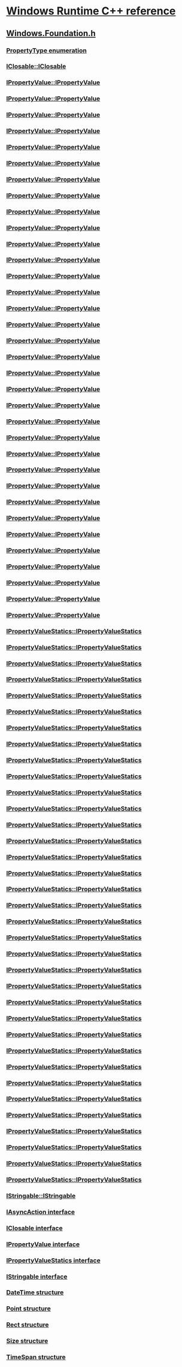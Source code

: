 # [Windows Runtime C++ reference](../_winrt/index.md)
## [Windows.Foundation.h](index.md)
### [PropertyType enumeration](../windows.foundation/ne-windows-foundation-propertytype.md)
### [IClosable::IClosable](../windows.foundation/nf-windows-foundation-iclosable-close.md)
### [IPropertyValue::IPropertyValue](../windows.foundation/nf-windows-foundation-ipropertyvalue-getboolean.md)
### [IPropertyValue::IPropertyValue](../windows.foundation/nf-windows-foundation-ipropertyvalue-getbooleanarray.md)
### [IPropertyValue::IPropertyValue](../windows.foundation/nf-windows-foundation-ipropertyvalue-getchar16.md)
### [IPropertyValue::IPropertyValue](../windows.foundation/nf-windows-foundation-ipropertyvalue-getchar16array.md)
### [IPropertyValue::IPropertyValue](../windows.foundation/nf-windows-foundation-ipropertyvalue-getdatetime.md)
### [IPropertyValue::IPropertyValue](../windows.foundation/nf-windows-foundation-ipropertyvalue-getdatetimearray.md)
### [IPropertyValue::IPropertyValue](../windows.foundation/nf-windows-foundation-ipropertyvalue-getdouble.md)
### [IPropertyValue::IPropertyValue](../windows.foundation/nf-windows-foundation-ipropertyvalue-getdoublearray.md)
### [IPropertyValue::IPropertyValue](../windows.foundation/nf-windows-foundation-ipropertyvalue-getguid.md)
### [IPropertyValue::IPropertyValue](../windows.foundation/nf-windows-foundation-ipropertyvalue-getguidarray.md)
### [IPropertyValue::IPropertyValue](../windows.foundation/nf-windows-foundation-ipropertyvalue-getinspectablearray.md)
### [IPropertyValue::IPropertyValue](../windows.foundation/nf-windows-foundation-ipropertyvalue-getint32.md)
### [IPropertyValue::IPropertyValue](../windows.foundation/nf-windows-foundation-ipropertyvalue-getint32array.md)
### [IPropertyValue::IPropertyValue](../windows.foundation/nf-windows-foundation-ipropertyvalue-getint64.md)
### [IPropertyValue::IPropertyValue](../windows.foundation/nf-windows-foundation-ipropertyvalue-getint64array.md)
### [IPropertyValue::IPropertyValue](../windows.foundation/nf-windows-foundation-ipropertyvalue-getpoint.md)
### [IPropertyValue::IPropertyValue](../windows.foundation/nf-windows-foundation-ipropertyvalue-getpointarray.md)
### [IPropertyValue::IPropertyValue](../windows.foundation/nf-windows-foundation-ipropertyvalue-getrect.md)
### [IPropertyValue::IPropertyValue](../windows.foundation/nf-windows-foundation-ipropertyvalue-getrectarray.md)
### [IPropertyValue::IPropertyValue](../windows.foundation/nf-windows-foundation-ipropertyvalue-getsingle.md)
### [IPropertyValue::IPropertyValue](../windows.foundation/nf-windows-foundation-ipropertyvalue-getsinglearray.md)
### [IPropertyValue::IPropertyValue](../windows.foundation/nf-windows-foundation-ipropertyvalue-getsize.md)
### [IPropertyValue::IPropertyValue](../windows.foundation/nf-windows-foundation-ipropertyvalue-getsizearray.md)
### [IPropertyValue::IPropertyValue](../windows.foundation/nf-windows-foundation-ipropertyvalue-getstring.md)
### [IPropertyValue::IPropertyValue](../windows.foundation/nf-windows-foundation-ipropertyvalue-getstringarray.md)
### [IPropertyValue::IPropertyValue](../windows.foundation/nf-windows-foundation-ipropertyvalue-gettimespan.md)
### [IPropertyValue::IPropertyValue](../windows.foundation/nf-windows-foundation-ipropertyvalue-gettimespanarray.md)
### [IPropertyValue::IPropertyValue](../windows.foundation/nf-windows-foundation-ipropertyvalue-getuint32.md)
### [IPropertyValue::IPropertyValue](../windows.foundation/nf-windows-foundation-ipropertyvalue-getuint32array.md)
### [IPropertyValue::IPropertyValue](../windows.foundation/nf-windows-foundation-ipropertyvalue-getuint64.md)
### [IPropertyValue::IPropertyValue](../windows.foundation/nf-windows-foundation-ipropertyvalue-getuint64array.md)
### [IPropertyValue::IPropertyValue](../windows.foundation/nf-windows-foundation-ipropertyvalue-getuint8.md)
### [IPropertyValue::IPropertyValue](../windows.foundation/nf-windows-foundation-ipropertyvalue-getuint8array.md)
### [IPropertyValue::IPropertyValue](../windows.foundation/nf-windows-foundation-ipropertyvalue-get_type.md)
### [IPropertyValueStatics::IPropertyValueStatics](../windows.foundation/nf-windows-foundation-ipropertyvaluestatics-createboolean.md)
### [IPropertyValueStatics::IPropertyValueStatics](../windows.foundation/nf-windows-foundation-ipropertyvaluestatics-createbooleanarray.md)
### [IPropertyValueStatics::IPropertyValueStatics](../windows.foundation/nf-windows-foundation-ipropertyvaluestatics-createchar16.md)
### [IPropertyValueStatics::IPropertyValueStatics](../windows.foundation/nf-windows-foundation-ipropertyvaluestatics-createchar16array.md)
### [IPropertyValueStatics::IPropertyValueStatics](../windows.foundation/nf-windows-foundation-ipropertyvaluestatics-createdatetime.md)
### [IPropertyValueStatics::IPropertyValueStatics](../windows.foundation/nf-windows-foundation-ipropertyvaluestatics-createdatetimearray.md)
### [IPropertyValueStatics::IPropertyValueStatics](../windows.foundation/nf-windows-foundation-ipropertyvaluestatics-createdouble.md)
### [IPropertyValueStatics::IPropertyValueStatics](../windows.foundation/nf-windows-foundation-ipropertyvaluestatics-createdoublearray.md)
### [IPropertyValueStatics::IPropertyValueStatics](../windows.foundation/nf-windows-foundation-ipropertyvaluestatics-createempty.md)
### [IPropertyValueStatics::IPropertyValueStatics](../windows.foundation/nf-windows-foundation-ipropertyvaluestatics-createguid.md)
### [IPropertyValueStatics::IPropertyValueStatics](../windows.foundation/nf-windows-foundation-ipropertyvaluestatics-createguidarray.md)
### [IPropertyValueStatics::IPropertyValueStatics](../windows.foundation/nf-windows-foundation-ipropertyvaluestatics-createinspectable.md)
### [IPropertyValueStatics::IPropertyValueStatics](../windows.foundation/nf-windows-foundation-ipropertyvaluestatics-createinspectablearray.md)
### [IPropertyValueStatics::IPropertyValueStatics](../windows.foundation/nf-windows-foundation-ipropertyvaluestatics-createint32.md)
### [IPropertyValueStatics::IPropertyValueStatics](../windows.foundation/nf-windows-foundation-ipropertyvaluestatics-createint32array.md)
### [IPropertyValueStatics::IPropertyValueStatics](../windows.foundation/nf-windows-foundation-ipropertyvaluestatics-createint64.md)
### [IPropertyValueStatics::IPropertyValueStatics](../windows.foundation/nf-windows-foundation-ipropertyvaluestatics-createint64array.md)
### [IPropertyValueStatics::IPropertyValueStatics](../windows.foundation/nf-windows-foundation-ipropertyvaluestatics-createpoint.md)
### [IPropertyValueStatics::IPropertyValueStatics](../windows.foundation/nf-windows-foundation-ipropertyvaluestatics-createpointarray.md)
### [IPropertyValueStatics::IPropertyValueStatics](../windows.foundation/nf-windows-foundation-ipropertyvaluestatics-createrect.md)
### [IPropertyValueStatics::IPropertyValueStatics](../windows.foundation/nf-windows-foundation-ipropertyvaluestatics-createrectarray.md)
### [IPropertyValueStatics::IPropertyValueStatics](../windows.foundation/nf-windows-foundation-ipropertyvaluestatics-createsingle.md)
### [IPropertyValueStatics::IPropertyValueStatics](../windows.foundation/nf-windows-foundation-ipropertyvaluestatics-createsinglearray.md)
### [IPropertyValueStatics::IPropertyValueStatics](../windows.foundation/nf-windows-foundation-ipropertyvaluestatics-createsize.md)
### [IPropertyValueStatics::IPropertyValueStatics](../windows.foundation/nf-windows-foundation-ipropertyvaluestatics-createsizearray.md)
### [IPropertyValueStatics::IPropertyValueStatics](../windows.foundation/nf-windows-foundation-ipropertyvaluestatics-createstring.md)
### [IPropertyValueStatics::IPropertyValueStatics](../windows.foundation/nf-windows-foundation-ipropertyvaluestatics-createstringarray.md)
### [IPropertyValueStatics::IPropertyValueStatics](../windows.foundation/nf-windows-foundation-ipropertyvaluestatics-createtimespan.md)
### [IPropertyValueStatics::IPropertyValueStatics](../windows.foundation/nf-windows-foundation-ipropertyvaluestatics-createtimespanarray.md)
### [IPropertyValueStatics::IPropertyValueStatics](../windows.foundation/nf-windows-foundation-ipropertyvaluestatics-createuint32.md)
### [IPropertyValueStatics::IPropertyValueStatics](../windows.foundation/nf-windows-foundation-ipropertyvaluestatics-createuint32array.md)
### [IPropertyValueStatics::IPropertyValueStatics](../windows.foundation/nf-windows-foundation-ipropertyvaluestatics-createuint64.md)
### [IPropertyValueStatics::IPropertyValueStatics](../windows.foundation/nf-windows-foundation-ipropertyvaluestatics-createuint64array.md)
### [IPropertyValueStatics::IPropertyValueStatics](../windows.foundation/nf-windows-foundation-ipropertyvaluestatics-createuint8.md)
### [IPropertyValueStatics::IPropertyValueStatics](../windows.foundation/nf-windows-foundation-ipropertyvaluestatics-createuint8array.md)
### [IStringable::IStringable](../windows.foundation/nf-windows-foundation-istringable-tostring.md)
### [IAsyncAction interface](../windows.foundation/nn-windows-foundation-iasyncaction.md)
### [IClosable interface](../windows.foundation/nn-windows-foundation-iclosable.md)
### [IPropertyValue interface](../windows.foundation/nn-windows-foundation-ipropertyvalue.md)
### [IPropertyValueStatics interface](../windows.foundation/nn-windows-foundation-ipropertyvaluestatics.md)
### [IStringable interface](../windows.foundation/nn-windows-foundation-istringable.md)
### [DateTime structure](../windows.foundation/ns-windows-foundation-datetime.md)
### [Point structure](../windows.foundation/ns-windows-foundation-point.md)
### [Rect structure](../windows.foundation/ns-windows-foundation-rect.md)
### [Size structure](../windows.foundation/ns-windows-foundation-size.md)
### [TimeSpan structure](../windows.foundation/ns-windows-foundation-timespan.md)
